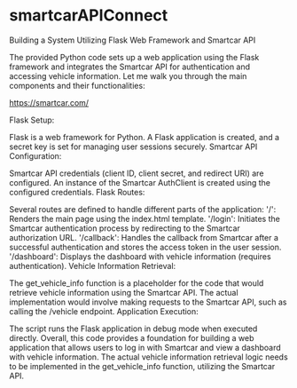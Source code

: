 # smartcarAPIConnect
Building a System Utilizing Flask Web Framework and Smartcar API

The provided Python code sets up a web application using the Flask framework and integrates the Smartcar API for authentication and accessing vehicle information. Let me walk you through the main components and their functionalities:

https://smartcar.com/

Flask Setup:

Flask is a web framework for Python.
A Flask application is created, and a secret key is set for managing user sessions securely.
Smartcar API Configuration:

Smartcar API credentials (client ID, client secret, and redirect URI) are configured.
An instance of the Smartcar AuthClient is created using the configured credentials.
Flask Routes:

Several routes are defined to handle different parts of the application:
'/': Renders the main page using the index.html template.
'/login': Initiates the Smartcar authentication process by redirecting to the Smartcar authorization URL.
'/callback': Handles the callback from Smartcar after a successful authentication and stores the access token in the user session.
'/dashboard': Displays the dashboard with vehicle information (requires authentication).
Vehicle Information Retrieval:

The get_vehicle_info function is a placeholder for the code that would retrieve vehicle information using the Smartcar API. The actual implementation would involve making requests to the Smartcar API, such as calling the /vehicle endpoint.
Application Execution:

The script runs the Flask application in debug mode when executed directly.
Overall, this code provides a foundation for building a web application that allows users to log in with Smartcar and view a dashboard with vehicle information. The actual vehicle information retrieval logic needs to be implemented in the get_vehicle_info function, utilizing the Smartcar API.

